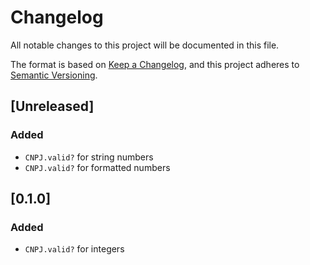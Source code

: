 # Changelog
All notable changes to this project will be documented in this file.

The format is based on [Keep a Changelog](https://keepachangelog.com/en/1.0.0/),
and this project adheres to [Semantic Versioning](https://semver.org/spec/v2.0.0.html).

## [Unreleased]

### Added

- `CNPJ.valid?` for string numbers
- `CNPJ.valid?` for formatted numbers

## [0.1.0]

### Added

- `CNPJ.valid?` for integers
